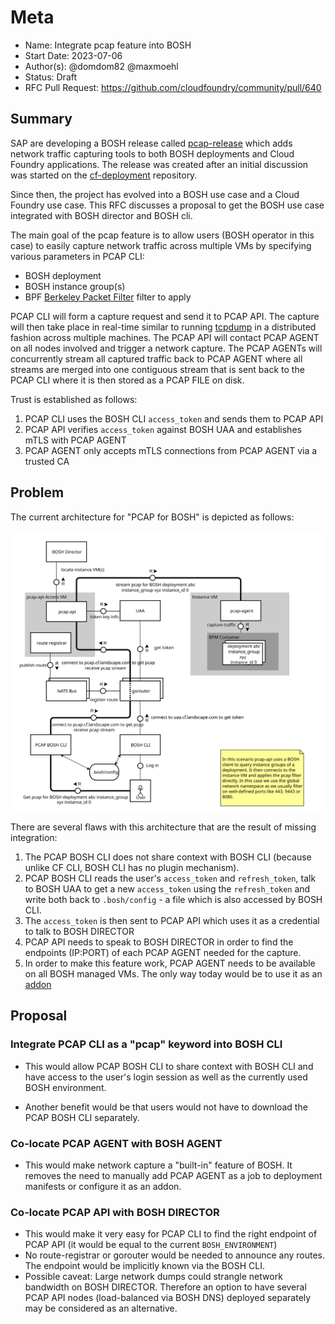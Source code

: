 # Meta
[meta]: #meta
- Name: Integrate pcap feature into BOSH
- Start Date: 2023-07-06
- Author(s): @domdom82 @maxmoehl
- Status: Draft
- RFC Pull Request: https://github.com/cloudfoundry/community/pull/640


## Summary

SAP are developing a BOSH release called [pcap-release](https://github.com/cloudfoundry/pcap-release) which adds network traffic capturing tools to both BOSH deployments and Cloud Foundry applications.
The release was created after an initial discussion was started on the [cf-deployment](https://github.com/cloudfoundry/cf-deployment/issues/980) repository.

Since then, the project has evolved into a BOSH use case and a Cloud Foundry use case. This RFC discusses a proposal to get the BOSH use case integrated with BOSH director and BOSH cli.

The main goal of the pcap feature is to allow users (BOSH operator in this case) to easily capture network traffic across multiple VMs by specifying various parameters in PCAP CLI:
- BOSH deployment
- BOSH instance group(s)
- BPF [Berkeley Packet Filter](https://www.tcpdump.org/manpages/pcap-filter.7.html) filter to apply

PCAP CLI will form a capture request and send it to PCAP API. The capture will then take place in real-time similar to running [tcpdump](https://www.tcpdump.org/manpages/tcpdump.1.html) in a distributed fashion across multiple machines. The PCAP API will contact PCAP AGENT on all nodes involved and trigger a network capture. The PCAP AGENTs will concurrently stream all captured traffic back to PCAP AGENT where all streams are merged into one contiguous stream that is sent back to the PCAP CLI where it is then stored as a PCAP FILE on disk.

Trust is established as follows:
1. PCAP CLI uses the BOSH CLI `access_token` and sends them to PCAP API
2. PCAP API verifies `access_token` against BOSH UAA and establishes mTLS with PCAP AGENT
3. PCAP AGENT only accepts mTLS connections from PCAP AGENT via a trusted CA

## Problem

The current architecture for "PCAP for BOSH" is depicted as follows:

![PCAP BOSH Architecture](rfc-draft-pcap-bosh/tcpdump-for-bosh.svg)


There are several flaws with this architecture that are the result of missing integration:
1. The PCAP BOSH CLI does not share context with BOSH CLI (because unlike CF CLI, BOSH CLI has no plugin mechanism).
2. PCAP BOSH CLI reads the user's `access_token` and `refresh_token`, talk to BOSH UAA to get a new `access_token` using the `refresh_token` and write both back to `.bosh/config` - a file which is also accessed by BOSH CLI.
3. The `access_token` is then sent to PCAP API which uses it as a credential to talk to BOSH DIRECTOR
4. PCAP API needs to speak to BOSH DIRECTOR in order to find the endpoints (IP:PORT) of each PCAP AGENT needed for the capture.
5. In order to make this feature work, PCAP AGENT needs to be available on all BOSH managed VMs. The only way today would be to use it as an [addon](https://bosh.io/docs/runtime-config/#addons)

## Proposal

### Integrate PCAP CLI as a "pcap" keyword into BOSH CLI

- This would allow PCAP BOSH CLI to share context with BOSH CLI and have access to the user's login session as well as the currently used BOSH environment.

- Another benefit would be that users would not have to download the PCAP BOSH CLI separately. 

### Co-locate PCAP AGENT with BOSH AGENT

- This would make network capture a "built-in" feature of BOSH. It removes the need to manually add PCAP AGENT as a job to deployment manifests or configure it as an addon.

### Co-locate PCAP API with BOSH DIRECTOR

- This would make it very easy for PCAP CLI to find the right endpoint of PCAP API (it would be equal to the current `BOSH_ENVIRONMENT`)
- No route-registrar or gorouter would be needed to announce any routes. The endpoint would be implicitly known via the BOSH CLI.
- Possible caveat: Large network dumps could strangle network bandwidth on BOSH DIRECTOR. Therefore an option to have several PCAP API nodes (load-balanced via BOSH DNS) deployed separately may be considered as an alternative.